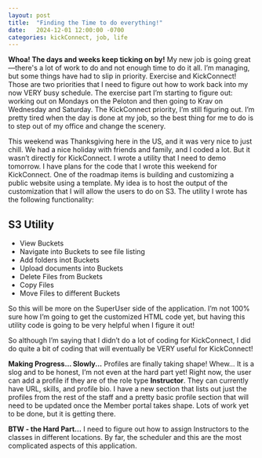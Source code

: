 ```yaml
---
layout: post
title:  "Finding the Time to do everything!"
date:   2024-12-01 12:00:00 -0700
categories: kickConnect, job, life
---
```


**Whoa!  The days and weeks keep ticking on by!**  My new job is going great—there's a lot of work to do and not enough time to do it all. I’m managing, but some things have had to slip in priority. Exercise and KickConnect! Those are two priorities that I need to figure out how to work back into my now VERY busy schedule. The exercise part I’m starting to figure out: working out on Mondays on the Peloton and then going to Krav on Wednesday and Saturday. The KickConnect priority, I’m still figuring out. I’m pretty tired when the day is done at my job, so the best thing for me to do is to step out of my office and change the scenery.

This weekend was Thanksgiving here in the US, and it was very nice to just chill. We had a nice holiday with friends and family, and I coded a lot. But it wasn’t directly for KickConnect. I wrote a utility that I need to demo tomorrow. I have plans for the code that I wrote this weekend for KickConnect. One of the roadmap items is building and customizing a public website using a template. My idea is to host the output of the customization that I will allow the users to do on S3. The utility I wrote has the following functionality:

## S3 Utility 
 - View Buckets
 - Navigate into Buckets to see file listing
 - Add folders inot Buckets
 - Upload documents into Buckets
 - Delete Files from Buckets
 - Copy Files 
 - Move Files to different Buckets

So this will be more on the SuperUser side of the application. I’m not 100% sure how I’m going to get the customized HTML code yet, but having this utility code is going to be very helpful when I figure it out!

So although I’m saying that I didn’t do a lot of coding for KickConnect, I did do quite a bit of coding that will eventually be VERY useful for KickConnect! 

**Making Progress...  Slowly...**
Profiles are finally taking shape! Whew… It is a slog and to be honest, I’m not even at the hard part yet! Right now, the user can add a profile if they are of the role type **Instructor**. They can currently have URL, skills, and profile bio. I have a new section that lists out just the profiles from the rest of the staff and a pretty basic profile section that will need to be updated once the Member portal takes shape. Lots of work yet to be done, but it is getting there.

**BTW - the Hard Part…** I need to figure out how to assign Instructors to the classes in different locations. By far, the scheduler and this are the most complicated aspects of this application.



